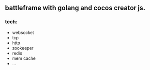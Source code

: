 ## battleframe with golang and cocos creator js.

### tech:
- websocket
- tcp
- http
- zookeeper 
- redis
- mem cache
- ...
 

